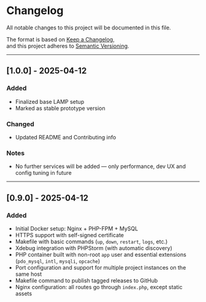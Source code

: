 # Changelog

All notable changes to this project will be documented in this file.

The format is based on [Keep a Changelog](https://keepachangelog.com/en/1.1.0/),  
and this project adheres to [Semantic Versioning](https://semver.org/spec/v2.0.0.html).

---
## [1.0.0] - 2025-04-12

### Added
- Finalized base LAMP setup
- Marked as stable prototype version

### Changed
- Updated README and Contributing info

### Notes
- No further services will be added — only performance, dev UX and config tuning in future


---
## [0.9.0] - 2025-04-12

### Added
- Initial Docker setup: Nginx + PHP-FPM + MySQL
- HTTPS support with self-signed certificate
- Makefile with basic commands (`up`, `down`, `restart`, `logs`, etc.)
- Xdebug integration with PHPStorm (with automatic discovery)
- PHP container built with non-root `app` user and essential extensions (`pdo_mysql`, `intl`, `mysqli`, `opcache`)
- Port configuration and support for multiple project instances on the same host
- Makefile command to publish tagged releases to GitHub
- Nginx configuration: all routes go through `index.php`, except static assets
